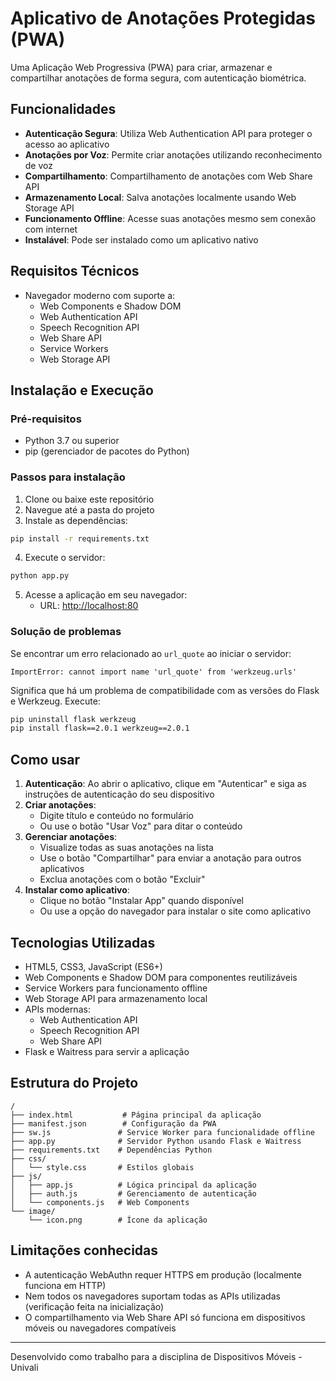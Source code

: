 <!-- markdownlint-disable MD029 -->
# Aplicativo de Anotações Protegidas (PWA)

Uma Aplicação Web Progressiva (PWA) para criar, armazenar e compartilhar anotações de forma segura, com autenticação biométrica.

## Funcionalidades

- **Autenticação Segura**: Utiliza Web Authentication API para proteger o acesso ao aplicativo
- **Anotações por Voz**: Permite criar anotações utilizando reconhecimento de voz
- **Compartilhamento**: Compartilhamento de anotações com Web Share API
- **Armazenamento Local**: Salva anotações localmente usando Web Storage API
- **Funcionamento Offline**: Acesse suas anotações mesmo sem conexão com internet
- **Instalável**: Pode ser instalado como um aplicativo nativo

## Requisitos Técnicos

- Navegador moderno com suporte a:
  - Web Components e Shadow DOM
  - Web Authentication API
  - Speech Recognition API
  - Web Share API
  - Service Workers
  - Web Storage API

## Instalação e Execução

### Pré-requisitos

- Python 3.7 ou superior
- pip (gerenciador de pacotes do Python)

### Passos para instalação

1. Clone ou baixe este repositório
2. Navegue até a pasta do projeto
3. Instale as dependências:

```bash
pip install -r requirements.txt
```

4. Execute o servidor:

```bash
python app.py
```

5. Acesse a aplicação em seu navegador:
   - URL: [http://localhost:80](http://localhost:80)

### Solução de problemas

Se encontrar um erro relacionado ao `url_quote` ao iniciar o servidor:

```text
ImportError: cannot import name 'url_quote' from 'werkzeug.urls'
```

Significa que há um problema de compatibilidade com as versões do Flask e Werkzeug. Execute:

```bash
pip uninstall flask werkzeug
pip install flask==2.0.1 werkzeug==2.0.1
```

## Como usar

1. **Autenticação**: Ao abrir o aplicativo, clique em "Autenticar" e siga as instruções de autenticação do seu dispositivo
2. **Criar anotações**:
   - Digite título e conteúdo no formulário
   - Ou use o botão "Usar Voz" para ditar o conteúdo
3. **Gerenciar anotações**:
   - Visualize todas as suas anotações na lista
   - Use o botão "Compartilhar" para enviar a anotação para outros aplicativos
   - Exclua anotações com o botão "Excluir"
4. **Instalar como aplicativo**:
   - Clique no botão "Instalar App" quando disponível
   - Ou use a opção do navegador para instalar o site como aplicativo

## Tecnologias Utilizadas

- HTML5, CSS3, JavaScript (ES6+)
- Web Components e Shadow DOM para componentes reutilizáveis
- Service Workers para funcionamento offline
- Web Storage API para armazenamento local
- APIs modernas:
  - Web Authentication API
  - Speech Recognition API
  - Web Share API
- Flask e Waitress para servir a aplicação

## Estrutura do Projeto

```text
/
├── index.html           # Página principal da aplicação
├── manifest.json        # Configuração da PWA
├── sw.js               # Service Worker para funcionalidade offline
├── app.py              # Servidor Python usando Flask e Waitress
├── requirements.txt    # Dependências Python
├── css/
│   └── style.css       # Estilos globais
├── js/
│   ├── app.js          # Lógica principal da aplicação
│   ├── auth.js         # Gerenciamento de autenticação
│   └── components.js   # Web Components
└── image/
    └── icon.png        # Ícone da aplicação
```

## Limitações conhecidas

- A autenticação WebAuthn requer HTTPS em produção (localmente funciona em HTTP)
- Nem todos os navegadores suportam todas as APIs utilizadas (verificação feita na inicialização)
- O compartilhamento via Web Share API só funciona em dispositivos móveis ou navegadores compatíveis

---

Desenvolvido como trabalho para a disciplina de Dispositivos Móveis - Univali

